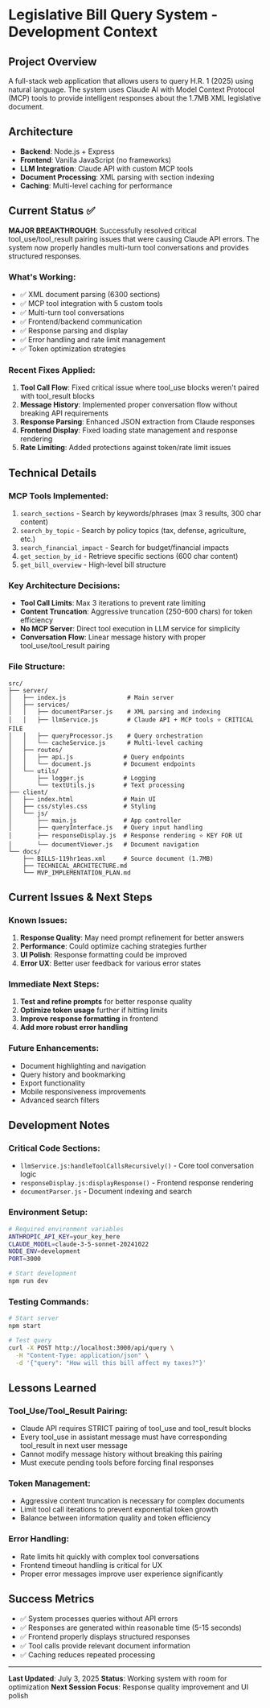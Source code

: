# Legislative Bill Query System - Development Context

## Project Overview
A full-stack web application that allows users to query H.R. 1 (2025) using natural language. The system uses Claude AI with Model Context Protocol (MCP) tools to provide intelligent responses about the 1.7MB XML legislative document.

## Architecture
- **Backend**: Node.js + Express
- **Frontend**: Vanilla JavaScript (no frameworks)
- **LLM Integration**: Claude API with custom MCP tools
- **Document Processing**: XML parsing with section indexing
- **Caching**: Multi-level caching for performance

## Current Status ✅
**MAJOR BREAKTHROUGH**: Successfully resolved critical tool_use/tool_result pairing issues that were causing Claude API errors. The system now properly handles multi-turn tool conversations and provides structured responses.

### What's Working:
- ✅ XML document parsing (6300 sections)
- ✅ MCP tool integration with 5 custom tools
- ✅ Multi-turn tool conversations
- ✅ Frontend/backend communication
- ✅ Response parsing and display
- ✅ Error handling and rate limit management
- ✅ Token optimization strategies

### Recent Fixes Applied:
1. **Tool Call Flow**: Fixed critical issue where tool_use blocks weren't paired with tool_result blocks
2. **Message History**: Implemented proper conversation flow without breaking API requirements
3. **Response Parsing**: Enhanced JSON extraction from Claude responses
4. **Frontend Display**: Fixed loading state management and response rendering
5. **Rate Limiting**: Added protections against token/rate limit issues

## Technical Details

### MCP Tools Implemented:
1. `search_sections` - Search by keywords/phrases (max 3 results, 300 char content)
2. `search_by_topic` - Search by policy topics (tax, defense, agriculture, etc.)
3. `search_financial_impact` - Search for budget/financial impacts
4. `get_section_by_id` - Retrieve specific sections (600 char content)
5. `get_bill_overview` - High-level bill structure

### Key Architecture Decisions:
- **Tool Call Limits**: Max 3 iterations to prevent rate limiting
- **Content Truncation**: Aggressive truncation (250-600 chars) for token efficiency
- **No MCP Server**: Direct tool execution in LLM service for simplicity
- **Conversation Flow**: Linear message history with proper tool_use/tool_result pairing

### File Structure:
```
src/
├── server/
│   ├── index.js                 # Main server
│   ├── services/
│   │   ├── documentParser.js    # XML parsing and indexing
│   │   ├── llmService.js        # Claude API + MCP tools ⭐ CRITICAL FILE
│   │   ├── queryProcessor.js    # Query orchestration
│   │   └── cacheService.js      # Multi-level caching
│   ├── routes/
│   │   ├── api.js              # Query endpoints
│   │   └── document.js         # Document endpoints
│   └── utils/
│       ├── logger.js           # Logging
│       └── textUtils.js        # Text processing
├── client/
│   ├── index.html              # Main UI
│   ├── css/styles.css          # Styling
│   └── js/
│       ├── main.js             # App controller
│       ├── queryInterface.js   # Query input handling
│       ├── responseDisplay.js  # Response rendering ⭐ KEY FOR UI
│       └── documentViewer.js   # Document navigation
└── docs/
    ├── BILLS-119hr1eas.xml     # Source document (1.7MB)
    ├── TECHNICAL_ARCHITECTURE.md
    └── MVP_IMPLEMENTATION_PLAN.md
```

## Current Issues & Next Steps

### Known Issues:
1. **Response Quality**: May need prompt refinement for better answers
2. **Performance**: Could optimize caching strategies further
3. **UI Polish**: Response formatting could be improved
4. **Error UX**: Better user feedback for various error states

### Immediate Next Steps:
1. **Test and refine prompts** for better response quality
2. **Optimize token usage** further if hitting limits
3. **Improve response formatting** in frontend
4. **Add more robust error handling**

### Future Enhancements:
- Document highlighting and navigation
- Query history and bookmarking
- Export functionality
- Mobile responsiveness improvements
- Advanced search filters

## Development Notes

### Critical Code Sections:
- `llmService.js:handleToolCallsRecursively()` - Core tool conversation logic
- `responseDisplay.js:displayResponse()` - Frontend response rendering
- `documentParser.js` - Document indexing and search

### Environment Setup:
```bash
# Required environment variables
ANTHROPIC_API_KEY=your_key_here
CLAUDE_MODEL=claude-3-5-sonnet-20241022
NODE_ENV=development
PORT=3000

# Start development
npm run dev
```

### Testing Commands:
```bash
# Start server
npm start

# Test query
curl -X POST http://localhost:3000/api/query \
  -H "Content-Type: application/json" \
  -d '{"query": "How will this bill affect my taxes?"}'
```

## Lessons Learned

### Tool_Use/Tool_Result Pairing:
- Claude API requires STRICT pairing of tool_use and tool_result blocks
- Every tool_use in assistant message must have corresponding tool_result in next user message
- Cannot modify message history without breaking this pairing
- Must execute pending tools before forcing final responses

### Token Management:
- Aggressive content truncation is necessary for complex documents
- Limit tool call iterations to prevent exponential token growth
- Balance between information quality and token efficiency

### Error Handling:
- Rate limits hit quickly with complex tool conversations
- Frontend timeout handling is critical for UX
- Proper error messages improve user experience significantly

## Success Metrics
- ✅ System processes queries without API errors
- ✅ Responses are generated within reasonable time (5-15 seconds)
- ✅ Frontend properly displays structured responses
- ✅ Tool calls provide relevant document information
- ✅ Caching reduces repeated processing

---

**Last Updated**: July 3, 2025
**Status**: Working system with room for optimization
**Next Session Focus**: Response quality improvement and UI polish